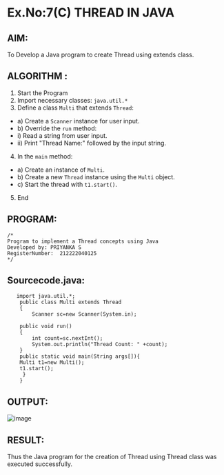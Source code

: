# Ex.No:7(C) THREAD IN JAVA

## AIM:

To Develop a Java program to create Thread using extends class.

## ALGORITHM :

1.  Start the Program
2.  Import necessary classes: `java.util.*`
3.  Define a class `Multi` that extends `Thread`:

- a) Create a `Scanner` instance for user input.
- b) Override the `run` method:
- i) Read a string from user input.
- ii) Print "Thread Name:" followed by the input string.

4. In the `main` method:

- a) Create an instance of `Multi`.
- b) Create a new `Thread` instance using the `Multi` object.
- c) Start the thread with `t1.start()`.

5. End

## PROGRAM:

```
/*
Program to implement a Thread concepts using Java
Developed by: PRIYANKA S
RegisterNumber:  212222040125
*/
```

## Sourcecode.java:

```
   import java.util.*;
    public class Multi extends Thread
    {
        Scanner sc=new Scanner(System.in);

    public void run()
    {
        int count=sc.nextInt();
        System.out.println("Thread Count: " +count);
    }
    public static void main(String args[]){
    Multi t1=new Multi();
    t1.start();
     }
    }
```

## OUTPUT:

![image](https://github.com/user-attachments/assets/c02075c4-14a5-47cb-96ef-d8e549fb3282)

## RESULT:

Thus the Java program for the creation of Thread using Thread class was executed successfully.
